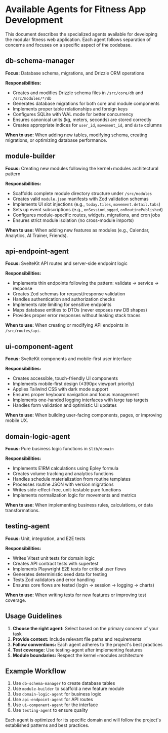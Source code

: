# Available Agents for Fitness App Development

This document describes the specialized agents available for developing the modular fitness web application. Each agent follows separation of concerns and focuses on a specific aspect of the codebase.

## db-schema-manager

**Focus:** Database schema, migrations, and Drizzle ORM operations

**Responsibilities:**
- Creates and modifies Drizzle schema files in `/src/core/db` and `/src/modules/*/db`
- Generates database migrations for both core and module components
- Implements proper table relationships and foreign keys
- Configures SQLite with WAL mode for better concurrency
- Ensures canonical units (kg, meters, seconds) are stored correctly
- Creates appropriate indices for `user_id`, `movement_id`, and `date` columns

**When to use:** When adding new tables, modifying schema, creating migrations, or optimizing database performance.

## module-builder

**Focus:** Creating new modules following the kernel+modules architectural pattern

**Responsibilities:**
- Scaffolds complete module directory structure under `/src/modules`
- Creates valid `module.json` manifests with Zod validation schemas
- Implements UI slot injections (e.g., `today.tiles`, `movement.detail.tabs`)
- Sets up event subscriptions (e.g., `onSessionLogged`, `onRoutinePublished`)
- Configures module-specific routes, widgets, migrations, and cron jobs
- Ensures strict module isolation (no cross-module imports)

**When to use:** When adding new features as modules (e.g., Calendar, Analytics, AI Trainer, Friends).

## api-endpoint-agent

**Focus:** SvelteKit API routes and server-side endpoint logic

**Responsibilities:**
- Implements thin endpoints following the pattern: validate → service → response
- Creates Zod schemas for request/response validation
- Handles authentication and authorization checks
- Implements rate limiting for sensitive endpoints
- Maps database entities to DTOs (never exposes raw DB shapes)
- Provides proper error responses without leaking stack traces

**When to use:** When creating or modifying API endpoints in `/src/routes/api`.

## ui-component-agent

**Focus:** SvelteKit components and mobile-first user interface

**Responsibilities:**
- Creates accessible, touch-friendly UI components
- Implements mobile-first design (≤390px viewport priority)
- Applies Tailwind CSS with dark mode support
- Ensures proper keyboard navigation and focus management
- Implements one-handed logging interfaces with large tap targets
- Handles form validation and optimistic UI updates

**When to use:** When building user-facing components, pages, or improving mobile UX.

## domain-logic-agent

**Focus:** Pure business logic functions in `$lib/domain`

**Responsibilities:**
- Implements E1RM calculations using Epley formula
- Creates volume tracking and analytics functions
- Handles schedule materialization from routine templates
- Processes routine JSON with version migrations
- Writes side-effect-free, unit-testable pure functions
- Implements normalization logic for movements and metrics

**When to use:** When implementing business rules, calculations, or data transformations.

## testing-agent

**Focus:** Unit, integration, and E2E tests

**Responsibilities:**
- Writes Vitest unit tests for domain logic
- Creates API contract tests with supertest
- Implements Playwright E2E tests for critical user flows
- Generates deterministic seed data for testing
- Tests Zod validators and error handling
- Ensures core flows are tested (login → session → logging → charts)

**When to use:** When writing tests for new features or improving test coverage.

## Usage Guidelines

1. **Choose the right agent:** Select based on the primary concern of your task
2. **Provide context:** Include relevant file paths and requirements
3. **Follow conventions:** Each agent adheres to the project's best practices
4. **Test coverage:** Use testing-agent after implementing features
5. **Module boundaries:** Respect the kernel+modules architecture

## Example Workflow

1. Use `db-schema-manager` to create database tables
2. Use `module-builder` to scaffold a new feature module
3. Use `domain-logic-agent` for business logic
4. Use `api-endpoint-agent` for API routes
5. Use `ui-component-agent` for the interface
6. Use `testing-agent` to ensure quality

Each agent is optimized for its specific domain and will follow the project's established patterns and best practices.